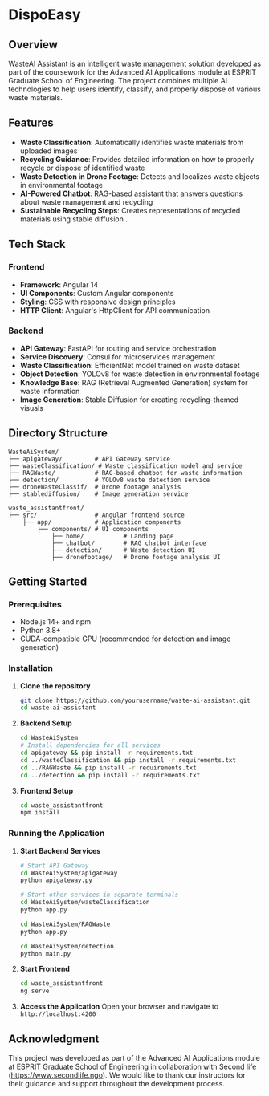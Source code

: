 # DispoEasy

## Overview
WasteAI Assistant is an intelligent waste management solution developed as part of the coursework for the Advanced AI Applications module at ESPRIT Graduate School of Engineering. The project combines multiple AI technologies to help users identify, classify, and properly dispose of various waste materials.

## Features
- **Waste Classification**: Automatically identifies waste materials from uploaded images
- **Recycling Guidance**: Provides detailed information on how to properly recycle or dispose of identified waste
- **Waste Detection in Drone Footage**: Detects and localizes waste objects in environmental footage
- **AI-Powered Chatbot**: RAG-based assistant that answers questions about waste management and recycling
- **Sustainable Recycling Steps**: Creates  representations of recycled materials using stable diffusion .

## Tech Stack

### Frontend
- **Framework**: Angular 14
- **UI Components**: Custom Angular components
- **Styling**: CSS with responsive design principles
- **HTTP Client**: Angular's HttpClient for API communication

### Backend
- **API Gateway**: FastAPI for routing and service orchestration
- **Service Discovery**: Consul for microservices management
- **Waste Classification**: EfficientNet model trained on waste dataset
- **Object Detection**: YOLOv8 for waste detection in environmental footage
- **Knowledge Base**: RAG (Retrieval Augmented Generation) system for waste information
- **Image Generation**: Stable Diffusion for creating recycling-themed visuals

## Directory Structure
```
WasteAiSystem/
├── apigateway/         # API Gateway service
├── wasteClassification/ # Waste classification model and service
├── RAGWaste/           # RAG-based chatbot for waste information
├── detection/          # YOLOv8 waste detection service
├── droneWasteClassif/  # Drone footage analysis
├── stablediffusion/    # Image generation service

waste_assistantfront/
├── src/                # Angular frontend source
    ├── app/            # Application components
        ├── components/ # UI components
            ├── home/           # Landing page
            ├── chatbot/        # RAG chatbot interface
            ├── detection/      # Waste detection UI
            ├── dronefootage/   # Drone footage analysis UI
```

## Getting Started

### Prerequisites
- Node.js 14+ and npm
- Python 3.8+
- CUDA-compatible GPU (recommended for detection and image generation)

### Installation

1. **Clone the repository**
   ```bash
   git clone https://github.com/yourusername/waste-ai-assistant.git
   cd waste-ai-assistant
   ```

2. **Backend Setup**
   ```bash
   cd WasteAiSystem
   # Install dependencies for all services
   cd apigateway && pip install -r requirements.txt
   cd ../wasteClassification && pip install -r requirements.txt
   cd ../RAGWaste && pip install -r requirements.txt
   cd ../detection && pip install -r requirements.txt
   ```

3. **Frontend Setup**
   ```bash
   cd waste_assistantfront
   npm install
   ```

### Running the Application

1. **Start Backend Services**
   ```bash
   # Start API Gateway
   cd WasteAiSystem/apigateway
   python apigateway.py
   
   # Start other services in separate terminals
   cd WasteAiSystem/wasteClassification
   python app.py
   
   cd WasteAiSystem/RAGWaste
   python app.py
   
   cd WasteAiSystem/detection
   python main.py
   ```

2. **Start Frontend**
   ```bash
   cd waste_assistantfront
   ng serve
   ```

3. **Access the Application**
   Open your browser and navigate to `http://localhost:4200`

## Acknowledgment
This project was developed as part of the Advanced AI Applications module at ESPRIT Graduate School of Engineering in collaboration with Second life (https://www.secondlife.ngo). We would like to thank our instructors for their guidance and support throughout the development process. 
